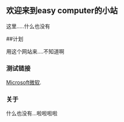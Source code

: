 ## 欢迎来到easy computer的小站

这里.....什么也没有

##计划

用这个网站来....不知道啊

### 测试链接

[Microsoft微软](https:\\www.Microsoft.com).

### 关于

什么也没有...啦啦啦啦
